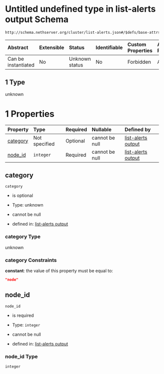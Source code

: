 # Untitled undefined type in list-alerts output Schema

```txt
http://schema.nethserver.org/cluster/list-alerts.json#/$defs/base-attrs/oneOf/1
```



| Abstract            | Extensible | Status         | Identifiable | Custom Properties | Additional Properties | Access Restrictions | Defined In                                                            |
| :------------------ | :--------- | :------------- | :----------- | :---------------- | :-------------------- | :------------------ | :-------------------------------------------------------------------- |
| Can be instantiated | No         | Unknown status | No           | Forbidden         | Allowed               | none                | [list-alerts.json\*](cluster/list-alerts.json "open original schema") |

## 1 Type

unknown

# 1 Properties

| Property              | Type          | Required | Nullable       | Defined by                                                                                                                                                                             |
| :-------------------- | :------------ | :------- | :------------- | :------------------------------------------------------------------------------------------------------------------------------------------------------------------------------------- |
| [category](#category) | Not specified | Optional | cannot be null | [list-alerts output](list-alerts-defs-base-attrs-oneof-1-properties-category.md "http://schema.nethserver.org/cluster/list-alerts.json#/$defs/base-attrs/oneOf/1/properties/category") |
| [node\_id](#node_id)  | `integer`     | Required | cannot be null | [list-alerts output](list-alerts-defs-base-attrs-oneof-1-properties-node_id.md "http://schema.nethserver.org/cluster/list-alerts.json#/$defs/base-attrs/oneOf/1/properties/node_id")   |

## category



`category`

* is optional

* Type: unknown

* cannot be null

* defined in: [list-alerts output](list-alerts-defs-base-attrs-oneof-1-properties-category.md "http://schema.nethserver.org/cluster/list-alerts.json#/$defs/base-attrs/oneOf/1/properties/category")

### category Type

unknown

### category Constraints

**constant**: the value of this property must be equal to:

```json
"node"
```

## node\_id



`node_id`

* is required

* Type: `integer`

* cannot be null

* defined in: [list-alerts output](list-alerts-defs-base-attrs-oneof-1-properties-node_id.md "http://schema.nethserver.org/cluster/list-alerts.json#/$defs/base-attrs/oneOf/1/properties/node_id")

### node\_id Type

`integer`
